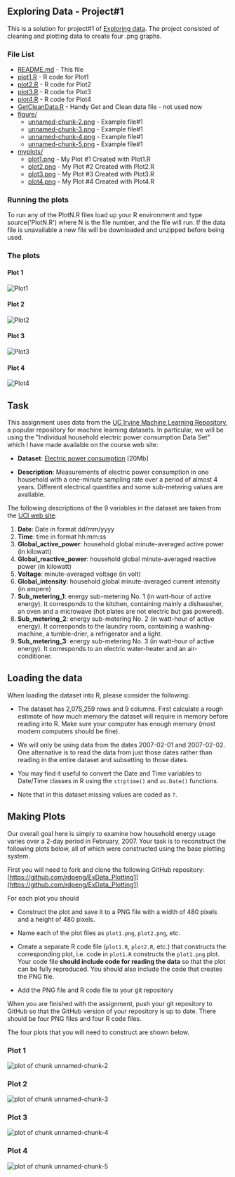 
## Exploring Data - Project#1

This is a solution for project#1 of [Exploring data](https://class.coursera.org/exdata-012/human_grading/view/courses/973506/assessments/3/submissions). The project consisted of cleaning and plotting data to create four .png graphs.

### File List

* [README.md](README.md) - This file
* [plot1.R](plot1.R) - R code for Plot1
* [plot2.R](plot2.R) - R code for Plot2
* [plot3.R](plot3.R) - R code for Plot3
* [plot4.R](plot4.R) - R code for Plot4
* [GetCleanData.R](GetCleanData.R) - Handy Get and Clean data file - not used now
* [figure/](figure/)
    * [unnamed-chunk-2.png](unnamed-chunk-2.png) - Example file#1
    * [unnamed-chunk-3.png](unnamed-chunk-3.png) - Example file#1
    * [unnamed-chunk-4.png](unnamed-chunk-4.png) - Example file#1
    * [unnamed-chunk-5.png](unnamed-chunk-5.png) - Example file#1
* [myplots/](myplots/)
    * [plot1.png](plot1.png) - My Plot #1 Created with Plot1.R
    * [plot2.png](plot2.png) - My Plot #2 Created with Plot2.R
    * [plot3.png](plot3.png) - My Plot #3 Created with Plot3.R
    * [plot4.png](plot4.png) - My Plot #4 Created with Plot4.R

### Running the plots

To run any of the PlotN.R files load up your R environment and type source('PlotN.R') where N is the file number, and the file will run.
If the data file is unavailable a new file will be downloaded and unzipped before being used.

### The plots

#### Plot 1
![Plot1](myplots/plot1.png)


#### Plot 2
![Plot2](myplots/plot2.png)


#### Plot 3
![Plot3](myplots/plot3.png)


#### Plot 4
![Plot4](myplots/plot4.png)



## Task

This assignment uses data from
the <a href="http://archive.ics.uci.edu/ml/">UC Irvine Machine
Learning Repository</a>, a popular repository for machine learning
datasets. In particular, we will be using the "Individual household
electric power consumption Data Set" which I have made available on
the course web site:


* <b>Dataset</b>: <a href="https://d396qusza40orc.cloudfront.net/exdata%2Fdata%2Fhousehold_power_consumption.zip">Electric power consumption</a> [20Mb]

* <b>Description</b>: Measurements of electric power consumption in
one household with a one-minute sampling rate over a period of almost
4 years. Different electrical quantities and some sub-metering values
are available.


The following descriptions of the 9 variables in the dataset are taken
from
the <a href="https://archive.ics.uci.edu/ml/datasets/Individual+household+electric+power+consumption">UCI
web site</a>:

<ol>
<li><b>Date</b>: Date in format dd/mm/yyyy </li>
<li><b>Time</b>: time in format hh:mm:ss </li>
<li><b>Global_active_power</b>: household global minute-averaged active power (in kilowatt) </li>
<li><b>Global_reactive_power</b>: household global minute-averaged reactive power (in kilowatt) </li>
<li><b>Voltage</b>: minute-averaged voltage (in volt) </li>
<li><b>Global_intensity</b>: household global minute-averaged current intensity (in ampere) </li>
<li><b>Sub_metering_1</b>: energy sub-metering No. 1 (in watt-hour of active energy). It corresponds to the kitchen, containing mainly a dishwasher, an oven and a microwave (hot plates are not electric but gas powered). </li>
<li><b>Sub_metering_2</b>: energy sub-metering No. 2 (in watt-hour of active energy). It corresponds to the laundry room, containing a washing-machine, a tumble-drier, a refrigerator and a light. </li>
<li><b>Sub_metering_3</b>: energy sub-metering No. 3 (in watt-hour of active energy). It corresponds to an electric water-heater and an air-conditioner.</li>
</ol>

## Loading the data





When loading the dataset into R, please consider the following:

* The dataset has 2,075,259 rows and 9 columns. First
calculate a rough estimate of how much memory the dataset will require
in memory before reading into R. Make sure your computer has enough
memory (most modern computers should be fine).

* We will only be using data from the dates 2007-02-01 and
2007-02-02. One alternative is to read the data from just those dates
rather than reading in the entire dataset and subsetting to those
dates.

* You may find it useful to convert the Date and Time variables to
Date/Time classes in R using the `strptime()` and `as.Date()`
functions.

* Note that in this dataset missing values are coded as `?`.


## Making Plots

Our overall goal here is simply to examine how household energy usage
varies over a 2-day period in February, 2007. Your task is to
reconstruct the following plots below, all of which were constructed
using the base plotting system.

First you will need to fork and clone the following GitHub repository:
[https://github.com/rdpeng/ExData_Plotting1](https://github.com/rdpeng/ExData_Plotting1)


For each plot you should

* Construct the plot and save it to a PNG file with a width of 480
pixels and a height of 480 pixels.

* Name each of the plot files as `plot1.png`, `plot2.png`, etc.

* Create a separate R code file (`plot1.R`, `plot2.R`, etc.) that
constructs the corresponding plot, i.e. code in `plot1.R` constructs
the `plot1.png` plot. Your code file **should include code for reading
the data** so that the plot can be fully reproduced. You should also
include the code that creates the PNG file.

* Add the PNG file and R code file to your git repository

When you are finished with the assignment, push your git repository to
GitHub so that the GitHub version of your repository is up to
date. There should be four PNG files and four R code files.


The four plots that you will need to construct are shown below. 


### Plot 1


![plot of chunk unnamed-chunk-2](figure/unnamed-chunk-2.png) 


### Plot 2

![plot of chunk unnamed-chunk-3](figure/unnamed-chunk-3.png) 


### Plot 3

![plot of chunk unnamed-chunk-4](figure/unnamed-chunk-4.png) 


### Plot 4

![plot of chunk unnamed-chunk-5](figure/unnamed-chunk-5.png) 

